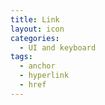 ```yaml
---
title: Link
layout: icon
categories:
  - UI and keyboard
tags:
  - anchor
  - hyperlink
  - href
---
```

